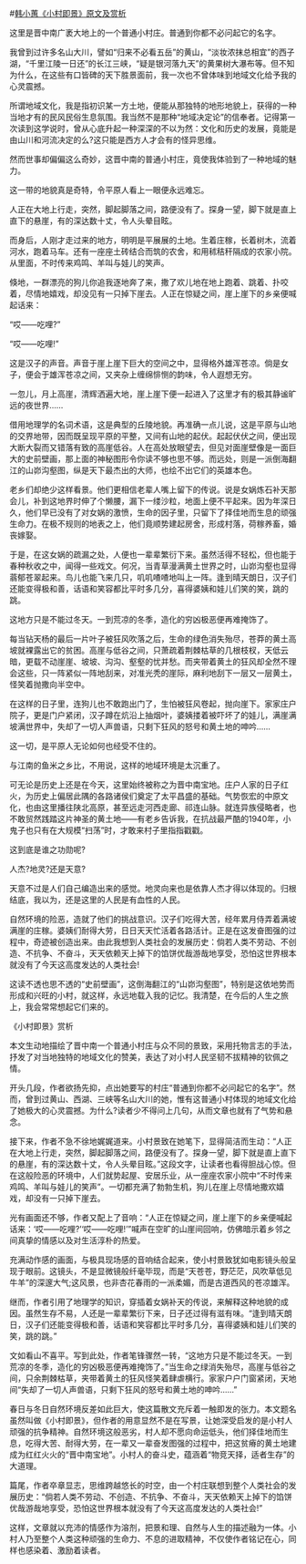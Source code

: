 #[韩小蕙《小村即景》原文及赏析](https://www.vrrw.net/wx/8659.html)

这里是晋中南广袤大地上的一个普通小村庄。普通到你都不必问起它的名字。

我曾到过许多名山大川，譬如“归来不必看五岳”的黄山，“淡妆浓抹总相宜”的西子湖，“千里江陵一日还”的长江三峡，“疑是银河落九天”的黄果树大瀑布等。但不知为什么，在这些有口皆碑的天下胜景面前，我一次也不曾体味到地域文化给予我的心灵震撼。

所谓地域文化，我是指初识某一方土地，便能从那独特的地形地貌上，获得的一种当地才有的民风民俗生息氛围。我当然不是那种“地域决定论”的信奉者。记得第一次读到这学说时，曾从心底升起一种深深的不以为然：文化和历史的发展，竟能是由山川和河流决定的么?这只能是西方人才会有的怪异思维。

然而世事却偏偏这么奇妙，这晋中南的普通小村庄，竟使我体验到了一种地域的魅力。



这一带的地貌真是奇特，令平原人看上一眼便永远难忘。

人正在大地上行走，突然，脚起脚落之间，路便没有了。探身一望，脚下就是直上直下的悬崖，有的深达数十丈，令人头晕目眩。

而身后，人刚才走过来的地方，明明是平展展的土地。生着庄稼，长着树木，流着河水，跑着马车。还有一座座土砖结合而筑的农舍，和用秫秸秆隔成的农家小院。从里面，不时传来鸡鸣、羊叫与娃儿的笑声。

倏地，一群漂亮的狗儿你追我逐地奔了来，撒了欢儿地在地上跑着、跳着、扑咬着，尽情地嬉戏，却没见有一只掉下崖去。人正在惊疑之间，崖上崖下的乡亲便喊起话来：

“哎——吃哩?”

“哎——吃哩!”

这是汉子的声音。声音于崖上崖下巨大的空间之中，显得格外雄浑苍凉。倘是女子，便会于雄浑苍凉之间，又夹杂上缠绵悱恻的韵味，令人遐想无穷。

一忽儿，月上高崖，清辉洒遍大地，崖上崖下便一起进入了这里才有的极其静谧旷远的夜世界……

借用地理学的名词术语，这是典型的丘陵地貌。再准确一点儿说，这是平原与山地的交界地带，因而既呈现平原的平整，又间有山地的起伏。起起伏伏之间，便出现大断大裂而又错落有致的高崖低谷。人在高处放眼望去，但见对面崖壁像是一面巨大的史前壁画，那上面的神秘图形令你读不够也思不够。而远处，则是一派倒海翻江的山峁沟壑图，纵是天下最杰出的大师，也绘不出它们的英雄本色。

老乡们却绝少这样看景。他们更相信老辈人嘴上留下的传说。说是女娲炼石补天那会儿，补到这地界时伸了个懒腰，漏下一缕沙粒，地面上便不平起来。因为年深日久，他们早已没有了对女娲的激愤，生命的因子里，只留下了择佳地而生息的顽强生命力。在极不规则的地表之上，他们竟顺势建起房舍，形成村落，荷稼养畜，婚丧嫁娶。

于是，在这女娲的疏漏之处，人便也一辈辈繁衍下来。虽然活得不轻松，但也能于春种秋收之中，闻得一些戏文。何况，当青草漫满黄土世界之时，山峁沟壑也显得蓊郁苍翠起来。鸟儿也能飞来几只，叽叽喳喳地叫上一阵。逢到晴天朗日，汉子们还能变得极和善，话语和笑容都比平时多几分，喜得婆姨和娃儿们笑的笑，跳的跳。

这地方只是不能过冬天。一到荒凉的冬季，造化的穷凶极恶便再难掩饰了。

每当钻天杨的最后一片叶子被狂风吹落之后，生命的绿色消失殆尽，苍莽的黄土高坡就裸露出它的贫困。高崖与低谷之间，只萧疏着荆棘枯草的几根枝杈，天低云暗，更载不动崖崖、坡坡、沟沟、壑壑的忧并愁。而夹带着黄土的狂风却全然不理会这些，只一阵紧似一阵地刮来，对准光秃的崖际，麻利地刮下一层又一层黄土，怪笑着抛撒向半空中。

在这样的日子里，连狗儿也不敢跑出门了，生怕被狂风卷起，抛向崖下。家家庄户院子，更是门户紧闭，汉子蹲在炕沿上抽烟叶，婆姨搂着被吓坏了的娃儿，满崖满坡满世界中，失却了一切人声兽语，只剩下狂风的怒号和黄土地的呻吟……

这一切，是平原人无论如何也经受不住的。

与江南的鱼米之乡比，不用说，这样的地域环境是太沉重了。

可无论是历史上还是在今天，这里始终被称之为晋中南宝地。庄户人家的日子红火，为历史上偏居此隅的各路诸侯们奠定了太平昌盛的基础。气势恢宏的中原文化，也由这里播往陕北高原，甚至远走河西走廊、祁连山脉。就连异族侵略者，也不敢贸然践踏这片神圣的黄土地——有老乡告诉我，在抗战最严酷的1940年，小鬼子也只有在大规模“扫荡”时，才敢来村子里指指戳戳。

这到底是谁之功勋呢?

人杰?地灵?还是天意?

天意不过是人们自己编造出来的感觉。地灵向来也是依靠人杰才得以体现的。归根结底，我以为，还是这里的人民是有血性的人民。

自然环境的险恶，造就了他们的挑战意识。汉子们吃得大苦，经年累月侍弄着满坡满崖的庄稼。婆姨们耐得大劳，日日天天忙活着各路活计。正是在这发奋图强的过程中，奇迹被创造出来。由此我想到人类社会的发展历史：倘若人类不劳动、不创造、不抗争、不奋斗，天天依赖天上掉下的馅饼优哉游哉地享受，恐怕这世界根本就没有了今天这高度发达的人类社会!

这读不透也思不透的“史前壁画”，这倒海翻江的“山峁沟壑图”，特别是这依地势而形成和兴旺的小村，就这样，永远地载入我的记忆。我清楚，在今后的人生之旅上，我会常常想起它们来的。

《小村即景》赏析

本文生动地描绘了晋中南一个普通小村庄与众不同的景致，采用托物言志的手法，抒发了对当地独特的地域文化的赞美，表达了对小村人民坚韧不拔精神的钦佩之情。

开头几段，作者欲扬先抑，点出她要写的村庄“普通到你都不必问起它的名字”。然而，曾到过黄山、西湖、三峡等名山大川的她，惟有这普通小村体现的地域文化给了她极大的心灵震撼。为什么?读者少不得问上几句，从而文章也就有了气势和悬念。

接下来，作者不急不徐地娓娓道来。小村景致在她笔下，显得简洁而生动：“人正在大地上行走，突然，脚起脚落之间，路便没有了。探身一望，脚下就是直上直下的悬崖，有的深达数十丈，令人头晕目眩。”这段文字，让读者也看得胆战心惊。但在这般险恶的环境中，人们就势起屋、安居乐业，从一座座农家小院中“不时传来鸡鸣、羊叫与娃儿的笑声”。一切都充满了勃勃生机，狗儿在崖上尽情地撒欢嬉戏，却没有一只掉下崖去。

光有画面还不够，作者又配上了音响：“人正在惊疑之间，崖上崖下的乡亲便喊起话来：‘哎——吃哩?’‘哎——吃哩!’”喊声在空旷的山崖间回响，仿佛暗示着乡邻之间真挚的情感以及对生活淳朴的热爱。

充满动作感的画面，与极具现场感的音响结合起来，使小村景致犹如电影镜头般呈现于眼前。这镜头，不是显微镜般纤毫毕现，而是“天苍苍，野茫茫，风吹草低见牛羊”的深邃大气;这风景，也非杏花春雨的一派柔媚，而是古道西风的苍凉雄浑。

继而，作者引用了地理学的知识，穿插着女娲补天的传说，来解释这种地貌的成因。虽然生存不易，人还是一辈辈繁衍下来，日子还过得有滋有味。“逢到晴天朗日，汉子们还能变得极和善，话语和笑容都比平时多几分，喜得婆姨和娃儿们笑的笑，跳的跳。”

文如看山不喜平。写到此处，作者笔锋骤然一转，“这地方只是不能过冬天。一到荒凉的冬季，造化的穷凶极恶便再难掩饰了。”当生命之绿消失殆尽，高崖与低谷之间，只余荆棘枯草，夹带着黄土的狂风怪笑着肆虐横行。家家户户门窗紧闭，天地间“失却了一切人声兽语，只剩下狂风的怒号和黄土地的呻吟……”

春日与冬日自然环境反差如此巨大，使这篇散文充斥着一触即发的张力。本文题名虽然叫做《小村即景》，但作者的用意显然不是在写景，让她深受启发的是小村人顽强的抗争精神。自然环境这般恶劣，村人却不愿向命运低头，他们择佳地而生息，吃得大苦、耐得大劳，在一辈又一辈奋发图强的过程中，把这贫瘠的黄土地建成为红红火火的“晋中南宝地”。小村人的奋斗史，蕴涵着“物竞天择，适者生存”的大道理。

篇尾，作者卒章显志，思维跨越悠长的时空，由一个村庄联想到整个人类社会的发展历史：“倘若人类不劳动、不创造、不抗争、不奋斗，天天依赖天上掉下的馅饼优哉游哉地享受，恐怕这世界根本就没有了今天这高度发达的人类社会!”

这样，文章就以充沛的情感作为溶剂，把景和理、自然与人生的描述融为一体。小村人乃至整个人类这种顽强的生命力、不息的进取精神，不仅使作者铭记在心，同样也感染着、激励着读者。

